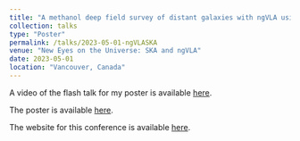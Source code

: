 ```yaml
---
title: "A methanol deep field survey of distant galaxies with ngVLA using dasars"
collection: talks
type: "Poster"
permalink: /talks/2023-05-01-ngVLASKA
venue: "New Eyes on the Universe: SKA and ngVLA"
date: 2023-05-01
location: "Vancouver, Canada"
---
```


A video of the flash talk for my poster is available [here](https://youtu.be/JE0BFP_FqyM).

The poster is available [here](https://abulatek.github.io/files/ngVLASKA_Bulatek_Alyssa_poster.pdf).

The website for this conference is available [here](https://web.cvent.com/event/0b9d0692-1fed-412e-82f0-212f05a72434/summary).